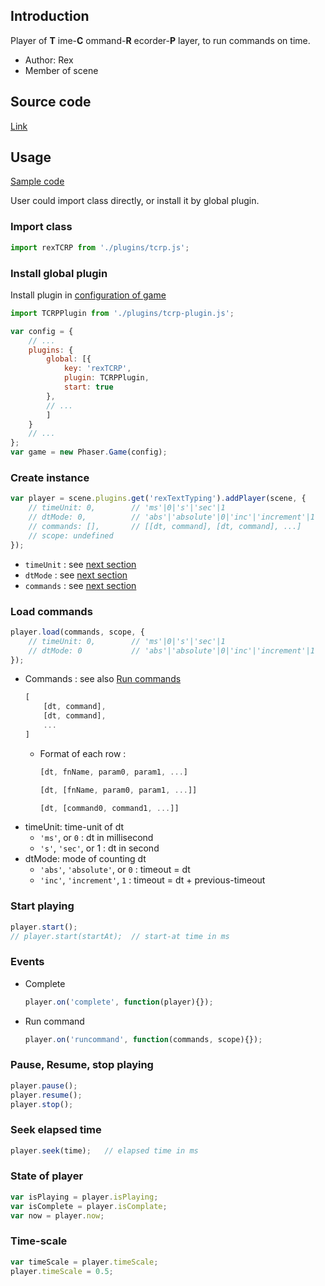 ## Introduction

Player of **T** ime-**C** ommand-**R** ecorder-**P** layer, to run commands on time.

- Author: Rex
- Member of scene

## Source code

[Link](https://github.com/rexrainbow/phaser3-rex-notes/blob/master/plugins/tcrp/PlayerPlugin.js)

## Usage

[Sample code](https://github.com/rexrainbow/phaser3-rex-notes/tree/master/examples/tcrp)

User could import class directly, or install it by global plugin.

### Import class

```javascript
import rexTCRP from './plugins/tcrp.js';
```

### Install global plugin

Install plugin in [configuration of game](game.md#configuration)

```javascript
import TCRPPlugin from './plugins/tcrp-plugin.js';

var config = {
    // ...
    plugins: {
        global: [{
            key: 'rexTCRP',
            plugin: TCRPPlugin,
            start: true
        },
        // ...
        ]
    }
    // ...
};
var game = new Phaser.Game(config);
```

### Create instance

```javascript
var player = scene.plugins.get('rexTextTyping').addPlayer(scene, {
    // timeUnit: 0,        // 'ms'|0|'s'|'sec'|1
    // dtMode: 0,          // 'abs'|'absolute'|0|'inc'|'increment'|1
    // commands: [],       // [[dt, command], [dt, command], ...]
    // scope: undefined
});
```

- `timeUnit` : see [next section](tcrpplayerplugin.md#load-commands)
- `dtMode` : see [next section](tcrpplayerplugin.md#load-commands)
- `commands` : see [next section](tcrpplayerplugin.md#load-commands)

### Load commands

```javascript
player.load(commands, scope, {
    // timeUnit: 0,        // 'ms'|0|'s'|'sec'|1
    // dtMode: 0           // 'abs'|'absolute'|0|'inc'|'increment'|1
});
```

- Commands : see also [Run commands](runcommands.md)
    ```javascript
    [
        [dt, command],
        [dt, command],
        ...
    ]
    ```
    - Format of each row :
        ```javascript
        [dt, fnName, param0, param1, ...]
        ```
        ```javascript
        [dt, [fnName, param0, param1, ...]]
        ```
        ```javascript
        [dt, [command0, command1, ...]]
        ```
- timeUnit: time-unit of dt
    - `'ms'`, or `0` : dt in millisecond
    - `'s'`, `'sec'`, or 1 : dt in second
- dtMode: mode of counting dt
    - `'abs'`, `'absolute'`, or `0` : timeout = dt
    - `'inc'`, `'increment'`, `1` : timeout = dt + previous-timeout

### Start playing

```javascript
player.start();
// player.start(startAt);  // start-at time in ms
```

### Events

- Complete
    ```javascript
    player.on('complete', function(player){});
    ```
- Run command
    ```javascript
    player.on('runcommand', function(commands, scope){});
    ```

### Pause, Resume, stop playing

```javascript
player.pause();
player.resume();
player.stop();
```

### Seek elapsed time

```javascript
player.seek(time);   // elapsed time in ms
```

### State of player

```javascript
var isPlaying = player.isPlaying;
var isComplete = player.isComplate;
var now = player.now;
```

### Time-scale

```javascript
var timeScale = player.timeScale;
player.timeScale = 0.5;
```